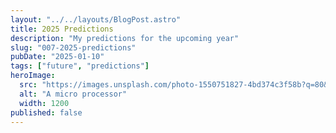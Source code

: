 ```yaml
---
layout: "../../layouts/BlogPost.astro"
title: 2025 Predictions
description: "My predictions for the upcoming year"
slug: "007-2025-predictions"
pubDate: "2025-01-10"
tags: ["future", "predictions"]
heroImage: 
  src: "https://images.unsplash.com/photo-1550751827-4bd374c3f58b?q=80&w=4740&auto=format&fit=crop&ixlib=rb-4.0.3&ixid=M3wxMjA3fDB8MHxwaG90by1wYWdlfHx8fGVufDB8fHx8fA%3D%3D"
  alt: "A micro processor"
  width: 1200
published: false
---
```



